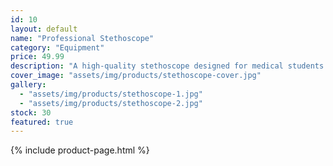 ```yaml
---
id: 10
layout: default
name: "Professional Stethoscope"
category: "Equipment"
price: 49.99
description: "A high-quality stethoscope designed for medical students and professionals, providing excellent acoustics for auscultation."
cover_image: "assets/img/products/stethoscope-cover.jpg"
gallery:
  - "assets/img/products/stethoscope-1.jpg"
  - "assets/img/products/stethoscope-2.jpg"
stock: 30
featured: true
---
```

{% include product-page.html %}
